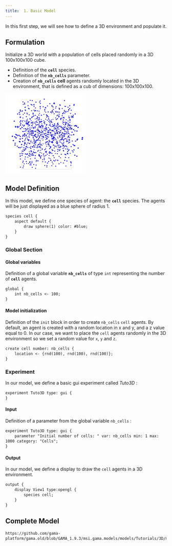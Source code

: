 ```yaml
---
title:  1. Basic Model
---
```



In this first step, we will see how to define a 3D environment and populate it.


## Formulation
Initialize a 3D world with a population of cells placed randomly in a 3D 100x100x100 cube.

* Definition of the **`cell`** species.
* Definition of the **`nb_cells`** parameter.
* Creation of **`nb_cells`** **cell** agents randomly located in the 3D environment, that is defined as a cub of dimensions: 100x100x100.


![images/3D_model_LQ.png](/resources/images/tutorials/3D_model_LQ.png)





## Model Definition

In this model, we define one species of agent: the **`cell`** species. The agents will be just displayed as a blue sphere of radius 1.

```
species cell {                      
    aspect default {
        draw sphere(1) color: #blue;   
    }
}
```

### Global Section

#### Global variables

Definition of a global variable **`nb_cells`** of type `int` representing the number of **`cell`** agents.

```
global {
    int nb_cells <- 100;
}
```

#### Model initialization

Definition of the `init` block in order to create `nb_cells` `cell` agents. By default, an agent is created with a random location in x and y, and a z value equal to 0. In our case, we want to place the `cell` agents randomly in the 3D environment so we set a random value for `x`, `y` and `z`.

```
create cell number: nb_cells {
    location <- {rnd(100), rnd(100), rnd(100)};
}
```



### Experiment

In our model, we define a basic gui experiment called _Tuto3D_ :
```
experiment Tuto3D type: gui {
}
```

#### Input
Definition of a parameter from the global variable `nb_cells` :
```
experiment Tuto3D type: gui {
    parameter "Initial number of cells: " var: nb_cells min: 1 max: 1000 category: "Cells";	
}
```

#### Output

In our model, we define a display to draw the `cell` agents in a 3D environment.
```
output {
    display View1 type:opengl {
        species cell;
    }
}
```


## Complete Model

```gaml reference
https://github.com/gama-platform/gama.old/blob/GAMA_1.9.3/msi.gama.models/models/Tutorials/3D/models/Model%2001.gaml
```